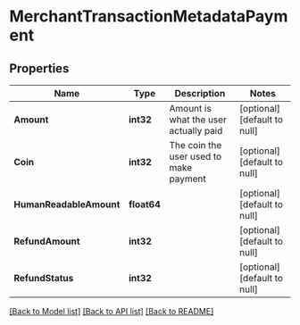 # MerchantTransactionMetadataPayment

## Properties
Name | Type | Description | Notes
------------ | ------------- | ------------- | -------------
**Amount** | **int32** | Amount is what the user actually paid | [optional] [default to null]
**Coin** | **int32** | The coin the user used to make payment | [optional] [default to null]
**HumanReadableAmount** | **float64** |  | [optional] [default to null]
**RefundAmount** | **int32** |  | [optional] [default to null]
**RefundStatus** | **int32** |  | [optional] [default to null]

[[Back to Model list]](../README.md#documentation-for-models) [[Back to API list]](../README.md#documentation-for-api-endpoints) [[Back to README]](../README.md)

